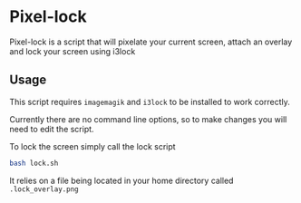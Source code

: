 # Pixel-lock

Pixel-lock is a script that will pixelate your current screen, attach an overlay and lock your screen using i3lock

## Usage
This script requires `imagemagik` and `i3lock` to be installed to work correctly.

Currently there are no command line options, so to make changes you will need to edit the script.

To lock the screen simply call the lock script
```bash
bash lock.sh
```
It relies on a file being located in your home directory called `.lock_overlay.png`
